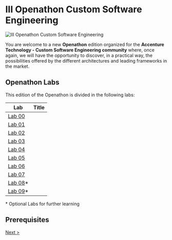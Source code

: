 # III Openathon Custom Software Engineering

![III Openathon Custom Software Engineering](https://github.com/Albarian/openathonFY19/raw/master/resources/images/IIopenathon_customopencloud.png "II Openathon Custom Open Cloud")

You are welcome to a new **Openathon** edition organized for the **Accenture
Technology - Custom Software Engineering community** where, once again, we will
have the opportunity to discover, in a practical way, the possibilities offered
by the different architectures and leading frameworks in the market.

## Openathon Labs

This edition of the Openathon is divided in the following labs:

| Lab                                 | Title                                      |
|-------------------------------------|--------------------------------------------|
| [Lab 00](/labs/lab-00)              | |
| [Lab 01](/labs/lab-01)              | |
| [Lab 02](/labs/lab-02)              | |
| [Lab 03](/labs/lab-03)              | |
| [Lab 04](/labs/lab-04)              | |
| [Lab 05](/labs/lab-05)              | |
| [Lab 06](/labs/lab-06)              | |
| [Lab 07](/labs/lab-07)              | |
| [Lab 08](/labs/lab-08)*             | |
| [Lab 09](/labs/lab-09)*             | |

\* Optional Labs for further learning

## Prerequisites

[Next >](labs/lab-00)
